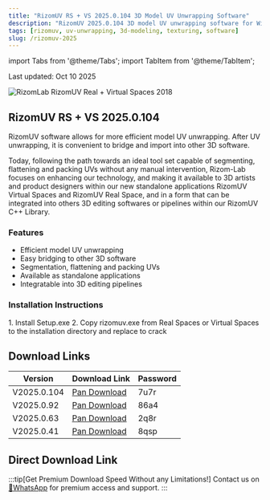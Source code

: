 ```yaml
---
title: "RizomUV RS + VS 2025.0.104 3D Model UV Unwrapping Software"
description: "RizomUV 2025.0.104 3D model UV unwrapping software for Windows with crack patch."
tags: [rizomuv, uv-unwrapping, 3d-modeling, texturing, software]
slug: /rizomuv-2025
---
```


import Tabs from '@theme/Tabs';
import TabItem from '@theme/TabItem';

Last updated: Oct 10 2025

![RizomLab RizomUV Real + Virtual Spaces 2018](https://www.gfxcamp.com/wp-content/uploads/2018/08/RizomLab-RizomUV-Real-Virtual-Spaces-2018.jpg)

## RizomUV RS + VS 2025.0.104

RizomUV software allows for more efficient model UV unwrapping. After UV unwrapping, it is convenient to bridge and import into other 3D software.

Today, following the path towards an ideal tool set capable of segmenting, flattening and packing UVs without any manual intervention, Rizom-Lab focuses on enhancing our technology, and making it available to 3D artists and product designers within our new standalone applications RizomUV Virtual Spaces and RizomUV Real Space, and in a form that can be integrated into others 3D editing softwares or pipelines within our RizomUV C++ Library.

### Features

- Efficient model UV unwrapping
- Easy bridging to other 3D software
- Segmentation, flattening and packing UVs
- Available as standalone applications
- Integratable into 3D editing pipelines

### Installation Instructions

<Tabs>
<TabItem value="windows" label="Windows">
1. Install Setup.exe
2. Copy rizomuv.exe from Real Spaces or Virtual Spaces to the installation directory and replace to crack
</TabItem>
</Tabs>

## Download Links

| Version | Download Link | Password |
|--------|---------------|----------|
| V2025.0.104 | [Pan Download](https://pan.baidu.com/s/13m0g5wa-5PZKEYyVijRRPw?pwd=7u7r) | 7u7r |
| V2025.0.92 | [Pan Download](https://pan.baidu.com/s/1Vt8s97F9i1Ds7T5oniEw5g?pwd=86a4) | 86a4 |
| V2025.0.63 | [Pan Download](https://pan.baidu.com/s/1B0E0a--ABdZ96X9g3RVY8Q?pwd=2q8r) | 2q8r |
| V2025.0.41 | [Pan Download](https://pan.baidu.com/s/1ljEKbQPscBl2rZ7t9H-6mw?pwd=8qsp) | 8qsp |

## Direct Download Link
:::tip[Get Premium Download Speed Without any Limitations!]
Contact us on [💬WhatsApp](https://wa.me/+8613237610083) for premium  access and support.
:::